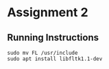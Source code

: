 # Assignment 2

## Running Instructions

```
sudo mv FL /usr/include
sudo apt install libfltk1.1-dev
```

